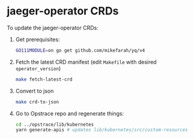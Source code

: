 # jaeger-operator CRDs

To update the jaeger-operator CRDs:

1. Get prerequisites:

    ```bash
    GO111MODULE=on go get github.com/mikefarah/yq/v4
    ```

1. Fetch the latest CRD manifest (edit `Makefile` with desired `operator_version`)

    ```bash
    make fetch-latest-crd
    ```

1. Convert to json

    ```bash
    make crd-to-json
    ```

1. Go to Opstrace repo and regenerate things:

    ```bash
    cd ../opstrace/lib/kubernetes
    yarn generate-apis # updates lib/kubernetes/src/custom-resources
    ```
